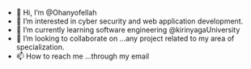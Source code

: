 - 👋 Hi, I’m @Ohanyofellah
- 👀 I’m interested in cyber security and web application development.
- 🌱 I’m currently learning software engineering @kirinyagaUniversity
- 💞️ I’m looking to collaborate on ...any project related to my area of specialization.
- 📫 How to reach me ...through my email

<!---
Ohanyofellah/Ohanyofellah is a ✨ special ✨ repository because its `README.md` (this file) appears on your GitHub profile.
You can click the Preview link to take a look at your changes.
--->
